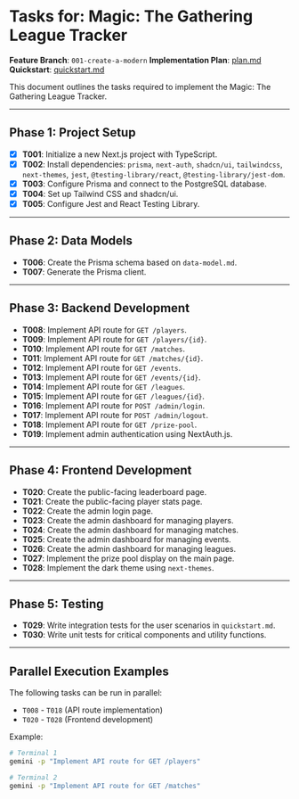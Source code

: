 # Tasks for: Magic: The Gathering League Tracker

**Feature Branch**: `001-create-a-modern`
**Implementation Plan**: [plan.md](plan.md)
**Quickstart**: [quickstart.md](quickstart.md)

This document outlines the tasks required to implement the Magic: The Gathering League Tracker.

---

## Phase 1: Project Setup

- [X] **T001**: Initialize a new Next.js project with TypeScript.
- [X] **T002**: Install dependencies: `prisma`, `next-auth`, `shadcn/ui`, `tailwindcss`, `next-themes`, `jest`, `@testing-library/react`, `@testing-library/jest-dom`.
- [X] **T003**: Configure Prisma and connect to the PostgreSQL database.
- [X] **T004**: Set up Tailwind CSS and shadcn/ui.
- [X] **T005**: Configure Jest and React Testing Library.

---

## Phase 2: Data Models

- **T006**: Create the Prisma schema based on `data-model.md`.
- **T007**: Generate the Prisma client.

---

## Phase 3: Backend Development

- **T008**: Implement API route for `GET /players`.
- **T009**: Implement API route for `GET /players/{id}`.
- **T010**: Implement API route for `GET /matches`.
- **T011**: Implement API route for `GET /matches/{id}`.
- **T012**: Implement API route for `GET /events`.
- **T013**: Implement API route for `GET /events/{id}`.
- **T014**: Implement API route for `GET /leagues`.
- **T015**: Implement API route for `GET /leagues/{id}`.
- **T016**: Implement API route for `POST /admin/login`.
- **T017**: Implement API route for `POST /admin/logout`.
- **T018**: Implement API route for `GET /prize-pool`.
- **T019**: Implement admin authentication using NextAuth.js.

---

## Phase 4: Frontend Development

- **T020**: Create the public-facing leaderboard page.
- **T021**: Create the public-facing player stats page.
- **T022**: Create the admin login page.
- **T023**: Create the admin dashboard for managing players.
- **T024**: Create the admin dashboard for managing matches.
- **T025**: Create the admin dashboard for managing events.
- **T026**: Create the admin dashboard for managing leagues.
- **T027**: Implement the prize pool display on the main page.
- **T028**: Implement the dark theme using `next-themes`.

---

## Phase 5: Testing

- **T029**: Write integration tests for the user scenarios in `quickstart.md`.
- **T030**: Write unit tests for critical components and utility functions.

---

## Parallel Execution Examples

The following tasks can be run in parallel:

- `T008` - `T018` (API route implementation)
- `T020` - `T028` (Frontend development)

Example:
```bash
# Terminal 1
gemini -p "Implement API route for GET /players"

# Terminal 2
gemini -p "Implement API route for GET /matches"
```
